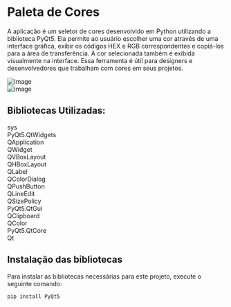 # Paleta de Cores

A aplicação é um seletor de cores desenvolvido em Python utilizando a biblioteca PyQt5. Ela permite ao usuário escolher uma cor através de uma interface gráfica, exibir os códigos HEX e RGB correspondentes e copiá-los para a área de transferência. A cor selecionada também é exibida visualmente na interface. Essa ferramenta é útil para designers e desenvolvedores que trabalham com cores em seus projetos.


![image](https://user-images.githubusercontent.com/101942554/226501210-0575e005-e266-4958-a439-4550ca9cb10e.png) </br>
![image](https://user-images.githubusercontent.com/101942554/226500949-2f4c6087-93ad-43bf-9443-1a6b559322a9.png)



## Bibliotecas Utilizadas:

sys </br>
PyQt5.QtWidgets </br>
QApplication </br>
QWidget </br>
QVBoxLayout </br>
QHBoxLayout </br>
QLabel </br>
QColorDialog </br>
QPushButton </br>
QLineEdit </br>
QSizePolicy </br>
PyQt5.QtGui </br>
QClipboard </br>
QColor </br>
PyQt5.QtCore </br>
Qt </br>

## Instalação das bibliotecas

Para instalar as bibliotecas necessárias para este projeto, execute o seguinte comando:
```bash
pip install PyQt5
